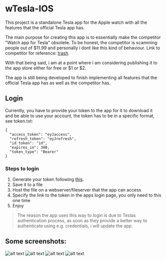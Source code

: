 # wTesla-IOS

This project is a standalone Tesla app for the Apple watch with all the features that the official Tesla app has.

The main purpose for creating this app is to essentially make the competitor "Watch app for Tesla" obsolete. To be honest, the competitor is scamming people out of $11.99 and personally i dont like this kind of behaviour. Link to competitor for reference: [trash](https://apps.apple.com/us/app/watch-app-for-tesla/id1512108917).

With that being said, i am at a point where i am considering publishing it to the app store either for free or $1 or $2.

The app is still being developed to finish implementing all features that the official Tesla app has as well as the competitor has.

## Login

Currently, you have to provide your token to the app for it to download it and be able to use your account, the token has to be in a specific format, see token.txt:

```
{
  "access_token": "eyJaccess",
  "refresh_token": "eyJrefresh",
  "id_token": "id",
  "expires_in": 300,
  "token_type": "Bearer"
}
```

### Steps to login

1. Generate your token following [this](https://tesla-api.timdorr.com/api-basics/authentication).
2. Save it to a file
3. Host the file on a webserver/fileserver that the app can access
4. Specify the link to the token in the apps login page, you only need to this one time
5. Enjoy

> The reason the app uses this way to login is due to Teslas authentication process, as soon as they provide a better way to authenticate using e.g. credentials, i will update the app.

## Some screenshots:

![alt text](https://github.com/haha150/wTesla-IOS/blob/main/cars.png)
![alt text](https://github.com/haha150/wTesla-IOS/blob/main/asleep.png)
![alt text](https://github.com/haha150/wTesla-IOS/blob/main/online.png)
![alt text](https://github.com/haha150/wTesla-IOS/blob/main/actions.png)
